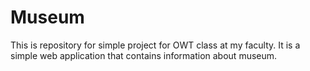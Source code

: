# Museum
This is repository for simple project for OWT class at my faculty. It is a simple web application that contains information about museum.
